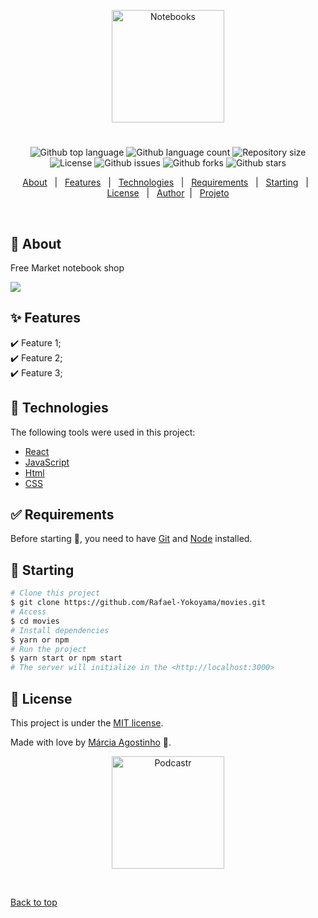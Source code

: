 

<p align="center">
   <img src="https://media.giphy.com/media/tJkHAE08fK0ZIVuu9r/giphy.gif" alt="Notebooks" width="180"/>
</p>



<h1 align="center"></h1>

<p align="center">
  <img alt="Github top language" src="https://img.shields.io/github/languages/top/agostinhomarcia/projeto-react-cadernos?color=DC143C">

  <img alt="Github language count" src="https://img.shields.io/github/languages/count/agostinhomarcia/projeto-react-cadernos?color=DC143C">

  <img alt="Repository size" src="https://img.shields.io/github/repo-size/agostinhomarcia/projeto-react-cadernos?color=DC143C">

  <img alt="License" src="https://img.shields.io/github/license/agostinhomarcia/projeto-react-cadernos?color=DC143C">

   <img alt="Github issues" src="https://img.shields.io/github/issues/agostinhomarcia/projeto-react-cadernos?color=DC143C" /> 

   <img alt="Github forks" src="https://img.shields.io/github/forks/agostinhomarcia/projeto-react-cadernos?color=DC143C" /> 

   <img alt="Github stars" src="https://img.shields.io/github/stars/agostinhomarcia/projeto-react-cadernos?color=DC143C" /> 
</p>


<p align="center">
  <a href="#dart-about">About</a> &#xa0; | &#xa0; 
  <a href="#sparkles-features">Features</a> &#xa0; | &#xa0;
  <a href="#rocket-technologies">Technologies</a> &#xa0; | &#xa0;
  <a href="#white_check_mark-requirements">Requirements</a> &#xa0; | &#xa0;
  <a href="#checkered_flag-starting">Starting</a> &#xa0; | &#xa0;
  <a href="#memo-license">License</a> &#xa0; | &#xa0;
  <a href="https://github.com/agostinhomarcia" target="_blank">Author</a>&#xa0; | &#xa0
  <a href="https://projeto-react-cadernos.vercel.app/" target="_blank" rel="noopener noreferrer">Projeto</a>
</p>

<br>

## :dart: About ##

Free Market notebook shop

 <img src="https://media.giphy.com/media/KbrSvFXCIDuIAsPOMk/giphy.gif">

## :sparkles: Features ##

:heavy_check_mark: Feature 1;\
:heavy_check_mark: Feature 2;\
:heavy_check_mark: Feature 3;

## :rocket: Technologies ##

The following tools were used in this project:

- [React](https://pt-br.reactjs.org/)
- [JavaScript](https://developer.mozilla.org/pt-BR/docs/Web/JavaScript) 
- [Html](https://developer.mozilla.org/pt-BR/docs/Web/HTML/Element/html/)  
- [CSS](https://developer.mozilla.org/pt-BR/docs/Web/CSS)  



## :white_check_mark: Requirements ##

Before starting :checkered_flag:, you need to have [Git](https://git-scm.com) and [Node](https://nodejs.org/en/) installed.

## :checkered_flag: Starting ##

```bash
# Clone this project
$ git clone https://github.com/Rafael-Yokoyama/movies.git
# Access
$ cd movies
# Install dependencies
$ yarn or npm 
# Run the project
$ yarn start or npm start 
# The server will initialize in the <http://localhost:3000>
```


## :memo: License ##


This project is under the [MIT license](./LICENSE).

Made with love by [Márcia Agostinho](https://github.com/agostinhomarcia) 🚀.




<p align="center">
   <img src="https://media.giphy.com/media/XGy1O2nALj8D47Qkvd/giphy.gif" alt="Podcastr" width="180"/>
</p>

&#xa0;

<a href="#top">Back to top </a>
